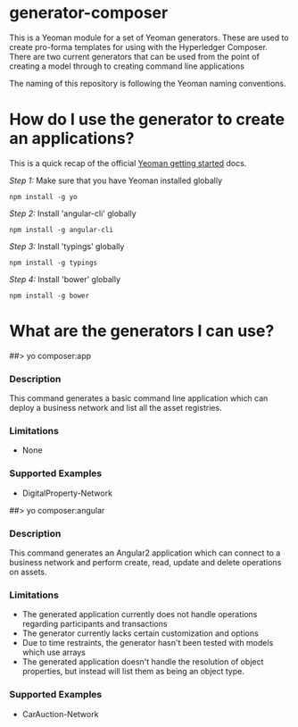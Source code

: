 # generator-composer
This is a Yeoman module for a set of Yeoman generators. These are used to create pro-forma templates for using with the Hyperledger Composer.
There are two current generators that can be used from the point of creating a model through to creating command line applications

The naming of this repository is following the Yeoman naming conventions.

# How do I use the generator to create an applications?
This is a quick recap of the official [Yeoman getting started](http://yeoman.io/learning/index.html) docs.

*Step 1:* Make sure that you have Yeoman installed globally

```
npm install -g yo
```

*Step 2:* Install 'angular-cli' globally

```
npm install -g angular-cli
```


*Step 3:* Install 'typings' globally

```
npm install -g typings
```


*Step 4:* Install 'bower' globally

```
npm install -g bower
```

# What are the generators I can use?

##> yo composer:app

### Description
This command generates a basic command line application which can deploy a business network and list all the asset registries.

### Limitations
- None

### Supported Examples
- DigitalProperty-Network


##> yo composer:angular

### Description
This command generates an Angular2 application which can connect to a business network and perform create, read, update and delete operations on assets.

### Limitations
- The generated application currently does not handle operations regarding participants and transactions
- The generator currently lacks certain customization and options
- Due to time restraints, the generator hasn't been tested with models which use arrays
- The generated application doesn't handle the resolution of object properties, but instead will list them as being an object type.

### Supported Examples
- CarAuction-Network
